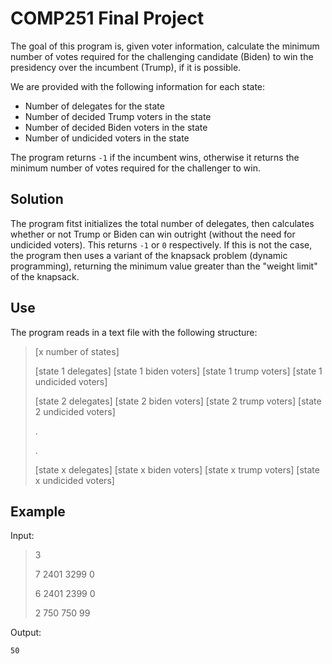 # COMP251 Final Project
The goal of this program is, given voter information, calculate the minimum number of votes required for the challenging candidate (Biden) to win the presidency over the incumbent (Trump), if it is possible.

We are provided with the following information for each state:
* Number of delegates for the state
* Number of decided Trump voters in the state
* Number of decided Biden voters in the state
* Number of undicided voters in the state

The program returns `-1` if the incumbent wins, otherwise it returns the minimum number of votes required for the challenger to win.

## Solution
The program fitst initializes the total number of delegates, then calculates whether or not Trump or Biden can win outright (without the need for undicided voters). This returns `-1` or `0` respectively. If this is not the case, the program then uses a variant of the knapsack problem (dynamic programming), returning the minimum value greater than the "weight limit" of the knapsack. 

## Use
The program reads in a text file with the following structure:

> [x number of states]
>
> [state 1 delegates] [state 1 biden voters] [state 1 trump voters] [state 1 undicided voters]
>
> [state 2 delegates] [state 2 biden voters] [state 2 trump voters] [state 2 undicided voters]
>
> .
>
> .
>
> [state x delegates] [state x biden voters] [state x trump voters] [state x undicided voters]

## Example
Input:

> 3
>
> 7 2401 3299 0
>
> 6 2401 2399 0
>
> 2 750 750 99

Output:

`50`




